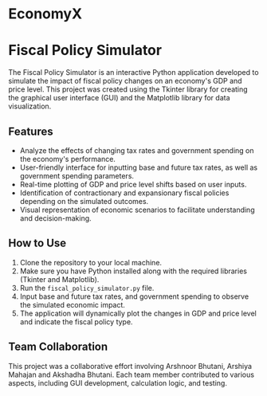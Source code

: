 # EconomyX

# Fiscal Policy Simulator

The Fiscal Policy Simulator is an interactive Python application developed to simulate the impact of fiscal policy changes on an economy's GDP and price level. This project was created using the Tkinter library for creating the graphical user interface (GUI) and the Matplotlib library for data visualization.

## Features

- Analyze the effects of changing tax rates and government spending on the economy's performance.
- User-friendly interface for inputting base and future tax rates, as well as government spending parameters.
- Real-time plotting of GDP and price level shifts based on user inputs.
- Identification of contractionary and expansionary fiscal policies depending on the simulated outcomes.
- Visual representation of economic scenarios to facilitate understanding and decision-making.

## How to Use

1. Clone the repository to your local machine.
2. Make sure you have Python installed along with the required libraries (Tkinter and Matplotlib).
3. Run the `fiscal_policy_simulator.py` file.
4. Input base and future tax rates, and government spending to observe the simulated economic impact.
5. The application will dynamically plot the changes in GDP and price level and indicate the fiscal policy type.

## Team Collaboration

This project was a collaborative effort involving Arshnoor Bhutani, Arshiya Mahajan and Akshadha Bhutani. Each team member contributed to various aspects, including GUI development, calculation logic, and testing.

